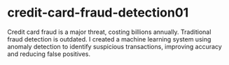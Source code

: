 # credit-card-fraud-detection01
Credit card fraud is a major threat, costing billions annually. Traditional fraud detection is outdated. I created a machine learning system using anomaly detection to identify suspicious transactions, improving accuracy and reducing false positives.
